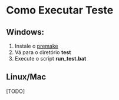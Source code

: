 # Como Executar Teste
## Windows:
1. Instale o [premake](https://premake.github.io/)
2. Vá para o diretório **test**
3. Execute o script **run_test.bat**

## Linux/Mac
[TODO]